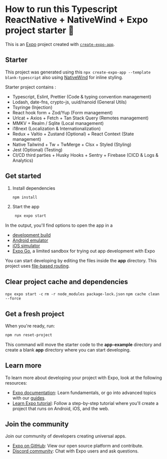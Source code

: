 # How to run this Typescript ReactNative + NativeWind + Expo project starter 👋

This is an [Expo](https://expo.dev) project created with [`create-expo-app`](https://www.npmjs.com/package/create-expo-app).

## Starter

This project was generated using this `npx create-expo-app --template blank-typescript` also using [NativeWind](https://www.nativewind.dev/getting-started/installation) for inline styling.

Starter project contains :

- Typescript, Eslint, Prettier (Code & typing convention management)
- Lodash, date-fns, crypto-js, uuid/nanoid (General Utils)
- Tsyringe (Injection)
- React hook form + Zod/Yup (Form management)
- Urlcat + Axios + Fetch + Tan Stack Query (Remotes management)
- MMKV + Realm / Sqlite (Local management)
- i18next (Localization & Internationalization)
- Redux + Valtio + Zustand (Optional) + React Context (State management)
- Native Tailwind + Tw + TwMerge + Clsx + Styled (Styling)
- Jest (Optional) (Testing)
- CI/CD third parties + Husky Hooks + Sentry + Firebase (CICD & Logs & Analytics)

## Get started

1. Install dependencies

   ```bash
   npm install
   ```

2. Start the app

   ```bash
    npx expo start
   ```

In the output, you'll find options to open the app in a

- [development build](https://docs.expo.dev/develop/development-builds/introduction/)
- [Android emulator](https://docs.expo.dev/workflow/android-studio-emulator/)
- [iOS simulator](https://docs.expo.dev/workflow/ios-simulator/)
- [Expo Go](https://expo.dev/go), a limited sandbox for trying out app development with Expo

You can start developing by editing the files inside the **app** directory. This project uses [file-based routing](https://docs.expo.dev/router/introduction).

## Clear project cache and dependencies
```npx expo start -c```
```rm -r node_modules package-lock.json```
```npm cache clean --force```

## Get a fresh project

When you're ready, run:

```bash
npm run reset-project
```

This command will move the starter code to the **app-example** directory and create a blank **app** directory where you can start developing.

## Learn more

To learn more about developing your project with Expo, look at the following resources:

- [Expo documentation](https://docs.expo.dev/): Learn fundamentals, or go into advanced topics with our [guides](https://docs.expo.dev/guides).
- [Learn Expo tutorial](https://docs.expo.dev/tutorial/introduction/): Follow a step-by-step tutorial where you'll create a project that runs on Android, iOS, and the web.

## Join the community

Join our community of developers creating universal apps.

- [Expo on GitHub](https://github.com/expo/expo): View our open source platform and contribute.
- [Discord community](https://chat.expo.dev): Chat with Expo users and ask questions.
